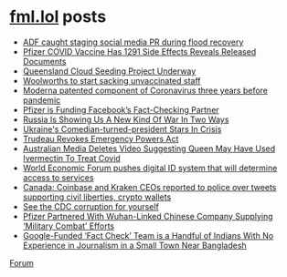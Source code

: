 # [fml.lol](https://fml.lol) posts
<!-- BLOG-POST-LIST:START -->
- [ADF caught staging social media PR during flood recovery](https://fml.lol/adf-caught-staging-social-media-pr-during-flood-recovery/)
- [Pfizer COVID Vaccine Has 1291 Side Effects Reveals Released Documents](https://fml.lol/pfizer-covid-vaccine-has-1291-side-effects-reveals-released-documents/)
- [Queensland Cloud Seeding Project Underway](https://fml.lol/queensland-cloud-seeding-project-underway/)
- [Woolworths to start sacking unvaccinated staff](https://fml.lol/woolworths-to-start-sacking-unvaccinated-staff/)
- [Moderna patented component of Coronavirus three years before pandemic](https://fml.lol/moderna-patented-component-of-coronavirus-three-years-before-pandemic/)
- [Pfizer is Funding Facebook’s Fact-Checking Partner](https://fml.lol/pfizer-is-funding-facebooks-fact-checking-partner/)
- [Russia Is Showing Us A New Kind Of War In Two Ways](https://fml.lol/russia-is-showing-us-a-new-kind-of-war-in-two-ways/)
- [Ukraine&#39;s Comedian-turned-president Stars In Crisis](https://fml.lol/ukraines-comedian-turned-president-stars-in-crisis/)
- [Trudeau Revokes Emergency Powers Act](https://fml.lol/trudeau-revokes-emergency-powers-act/)
- [Australian Media Deletes Video Suggesting Queen May Have Used Ivermectin To Treat Covid](https://fml.lol/aussie-msm-deletes-video-suggesting-queen-may-have-used-ivermectin-to-treat-covid/)
- [World Economic Forum pushes digital ID system that will determine access to services](https://fml.lol/world-economic-forum-pushes-digital-id-system-that-will-determine-access-to-services/)
- [Canada: Coinbase and Kraken CEOs reported to police over tweets supporting civil liberties, crypto wallets](https://fml.lol/canada-coinbase-and-kraken-ceos-reported-to-police-over-tweets-supporting-civil-liberties-crypto-wallets/)
- [See the CDC corruption for yourself](https://fml.lol/see-the-cdc-corruption-for-yourself/)
- [Pfizer Partnered With Wuhan-Linked Chinese Company Supplying ‘Military Combat’ Efforts](https://fml.lol/pfizer-partnered-with-wuhan-linked-chinese-company-supplying-military-combat-efforts/)
- [Google-Funded ‘Fact Check’ Team is a Handful of Indians With No Experience in Journalism in a Small Town Near Bangladesh](https://fml.lol/a-google-funded-fact-check-team-is-a-handful-of-indians-with-no-experience-in-journalism-in-a-small-town-near-bangladesh/)
<!-- BLOG-POST-LIST:END -->

[Forum](https://forum.fml.lol)
